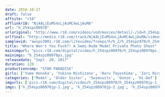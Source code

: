 ```yaml
---
date: 2018-10-27
draft: false
affsite: "r18"
afflinkr18: "NjA4LjEuMS4xLjAuMC4wLjAuMA"
url: "h_254spz00970"
urloriginal: "http://www.r18.com/videos/vod/movies/detail/-/id=h_254spz00970"
urlfinal: "http://media.r18.com/track/NjA4LjEuMS4xLjAuMC4wLjAuMA/videos/vod/movies/detail/-/id=h_254spz00970"
samplevid: "awspv3001.r18.com/litevideo/freepv/h/h_2/h_254spz970/h_254spz970_dmb_w.mp4"
title: "Where Won't You Fuck?! A Semi-Nude Model Private Photo Shoot"
mainimgurl: "pics.r18.com/digital/video/h_254spz00970/h_254spz00970ps.jpg"
mainimgs: "h_254spz00970ps.jpg"
releasedate: "Sept. 20, 2017"
duration: 120
productioncomp: "STAR PARADISE"
girls: ['Yume Honoka', 'Yukina Nishizono', 'Haru Toyoshima', 'Iori Hiragi']
categories: ['Model', 'Older Sister', 'Swimsuits', 'Gonzo', 'Hi-Def']
imgurls: ['pics.r18.com/digital/video/h_254spz00970/h_254spz00970jp-1.jpg', 'pics.r18.com/digital/video/h_254spz00970/h_254spz00970jp-2.jpg', 'pics.r18.com/digital/video/h_254spz00970/h_254spz00970jp-3.jpg', 'pics.r18.com/digital/video/h_254spz00970/h_254spz00970jp-4.jpg', 'pics.r18.com/digital/video/h_254spz00970/h_254spz00970jp-5.jpg', 'pics.r18.com/digital/video/h_254spz00970/h_254spz00970jp-6.jpg', 'pics.r18.com/digital/video/h_254spz00970/h_254spz00970jp-7.jpg', 'pics.r18.com/digital/video/h_254spz00970/h_254spz00970jp-8.jpg', 'pics.r18.com/digital/video/h_254spz00970/h_254spz00970jp-9.jpg', 'pics.r18.com/digital/video/h_254spz00970/h_254spz00970jp-10.jpg', 'pics.r18.com/digital/video/h_254spz00970/h_254spz00970jp-11.jpg', 'pics.r18.com/digital/video/h_254spz00970/h_254spz00970jp-12.jpg', 'pics.r18.com/digital/video/h_254spz00970/h_254spz00970jp-13.jpg', 'pics.r18.com/digital/video/h_254spz00970/h_254spz00970jp-14.jpg', 'pics.r18.com/digital/video/h_254spz00970/h_254spz00970jp-15.jpg', 'pics.r18.com/digital/video/h_254spz00970/h_254spz00970jp-16.jpg', 'pics.r18.com/digital/video/h_254spz00970/h_254spz00970jp-17.jpg', 'pics.r18.com/digital/video/h_254spz00970/h_254spz00970jp-18.jpg', 'pics.r18.com/digital/video/h_254spz00970/h_254spz00970jp-19.jpg', 'pics.r18.com/digital/video/h_254spz00970/h_254spz00970jp-20.jpg']
imgs: ['h_254spz00970jp-1.jpg', 'h_254spz00970jp-2.jpg', 'h_254spz00970jp-3.jpg', 'h_254spz00970jp-4.jpg', 'h_254spz00970jp-5.jpg', 'h_254spz00970jp-6.jpg', 'h_254spz00970jp-7.jpg', 'h_254spz00970jp-8.jpg', 'h_254spz00970jp-9.jpg', 'h_254spz00970jp-10.jpg', 'h_254spz00970jp-11.jpg', 'h_254spz00970jp-12.jpg', 'h_254spz00970jp-13.jpg', 'h_254spz00970jp-14.jpg', 'h_254spz00970jp-15.jpg', 'h_254spz00970jp-16.jpg', 'h_254spz00970jp-17.jpg', 'h_254spz00970jp-18.jpg', 'h_254spz00970jp-19.jpg', 'h_254spz00970jp-20.jpg']
---
```


